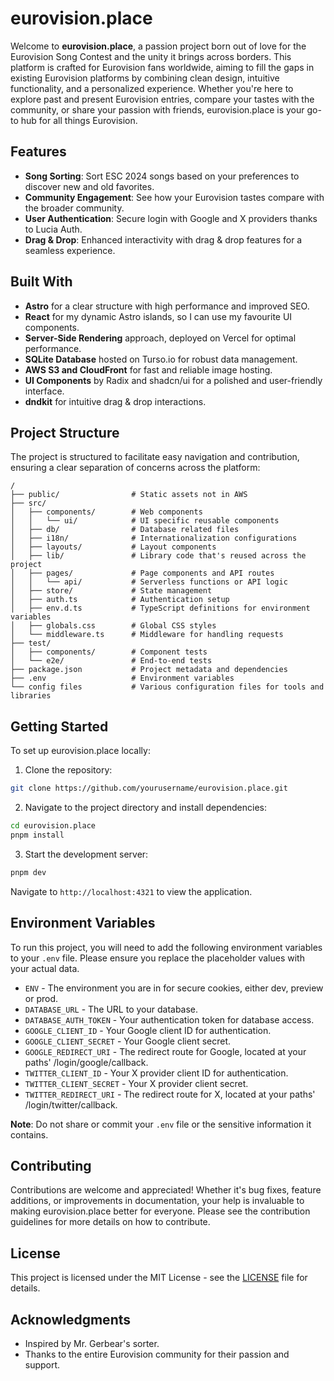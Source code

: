 # eurovision.place

Welcome to **eurovision.place**, a passion project born out of love for the Eurovision Song Contest and the unity it brings across borders. This platform is crafted for Eurovision fans worldwide, aiming to fill the gaps in existing Eurovision platforms by combining clean design, intuitive functionality, and a personalized experience. Whether you're here to explore past and present Eurovision entries, compare your tastes with the community, or share your passion with friends, eurovision.place is your go-to hub for all things Eurovision.

## Features

- **Song Sorting**: Sort ESC 2024 songs based on your preferences to discover new and old favorites.
- **Community Engagement**: See how your Eurovision tastes compare with the broader community.
- **User Authentication**: Secure login with Google and X providers thanks to Lucia Auth.
- **Drag & Drop**: Enhanced interactivity with drag & drop features for a seamless experience.

## Built With

- **Astro** for a clear structure with high performance and improved SEO.
- **React** for my dynamic Astro islands, so I can use my favourite UI components.
- **Server-Side Rendering** approach, deployed on Vercel for optimal performance.
- **SQLite Database** hosted on Turso.io for robust data management.
- **AWS S3 and CloudFront** for fast and reliable image hosting.
- **UI Components** by Radix and shadcn/ui for a polished and user-friendly interface.
- **dndkit** for intuitive drag & drop interactions.

## Project Structure

The project is structured to facilitate easy navigation and contribution, ensuring a clear separation of concerns across the platform:

```
/
├── public/                # Static assets not in AWS
├── src/
│   ├── components/        # Web components
│   │   └── ui/            # UI specific reusable components
│   ├── db/                # Database related files
│   ├── i18n/              # Internationalization configurations
│   ├── layouts/           # Layout components
│   ├── lib/               # Library code that's reused across the project
│   ├── pages/             # Page components and API routes
│   │   └── api/           # Serverless functions or API logic
│   ├── store/             # State management
│   ├── auth.ts            # Authentication setup
│   ├── env.d.ts           # TypeScript definitions for environment variables
│   ├── globals.css        # Global CSS styles
│   └── middleware.ts      # Middleware for handling requests
├── test/
│   ├── components/        # Component tests
│   └── e2e/               # End-to-end tests
├── package.json           # Project metadata and dependencies
├── .env                   # Environment variables
└── config files           # Various configuration files for tools and libraries
```

## Getting Started

To set up eurovision.place locally:

1. Clone the repository:

```bash
git clone https://github.com/yourusername/eurovision.place.git
```

2. Navigate to the project directory and install dependencies:

```bash
cd eurovision.place
pnpm install
```

3. Start the development server:

```bash
pnpm dev
```

Navigate to `http://localhost:4321` to view the application.

## Environment Variables

To run this project, you will need to add the following environment variables to your `.env` file. Please ensure you replace the placeholder values with your actual data.

- `ENV` - The environment you are in for secure cookies, either dev, preview or prod.
- `DATABASE_URL` - The URL to your database.
- `DATABASE_AUTH_TOKEN` - Your authentication token for database access.
- `GOOGLE_CLIENT_ID` - Your Google client ID for authentication.
- `GOOGLE_CLIENT_SECRET` - Your Google client secret.
- `GOOGLE_REDIRECT_URI` - The redirect route for Google, located at your paths' /login/google/callback.
- `TWITTER_CLIENT_ID` - Your X provider client ID for authentication.
- `TWITTER_CLIENT_SECRET` - Your X provider client secret.
- `TWITTER_REDIRECT_URI` - The redirect route for X, located at your paths' /login/twitter/callback.

**Note**: Do not share or commit your `.env` file or the sensitive information it contains.

## Contributing

Contributions are welcome and appreciated! Whether it's bug fixes, feature additions, or improvements in documentation, your help is invaluable to making eurovision.place better for everyone. Please see the contribution guidelines for more details on how to contribute.

## License

This project is licensed under the MIT License - see the [LICENSE](LICENSE) file for details.

## Acknowledgments

- Inspired by Mr. Gerbear's sorter.
- Thanks to the entire Eurovision community for their passion and support.

